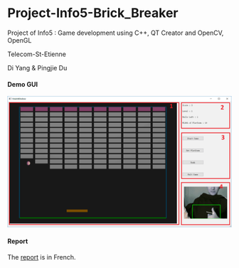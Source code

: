 # Project-Info5-Brick_Breaker
Project of Info5 : Game development using C++, QT Creator and OpenCV, OpenGL

Telecom-St-Etienne

Di Yang & Pingjie Du

#### Demo GUI

![ad](https://github.com/YangDi666/Project-Info5-Brick_Breaker/blob/master/demo/gui.png)

#### Report

The [report](https://github.com/YangDi666/Project-Info5-Brick_Breaker/blob/master/demo/4_Rapport_Casse%20Briques.pdf) is in French.

